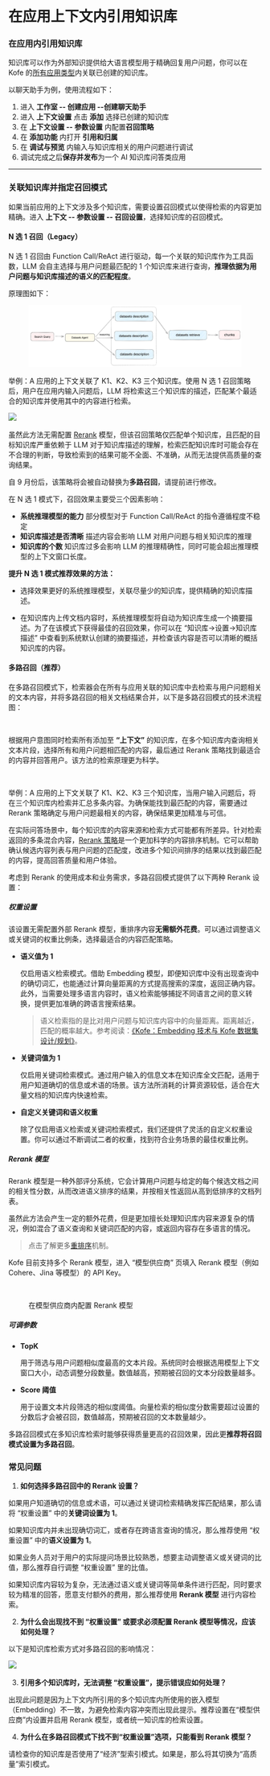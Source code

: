 # 在应用上下文内引用知识库

### 在应用内引用知识库

知识库可以作为外部知识提供给大语言模型用于精确回复用户问题，你可以在 Kofe 的[所有应用类型](../application-orchestrate/#application_type)内关联已创建的知识库。

以聊天助手为例，使用流程如下：

1. 进入 **工作室 -- 创建应用 --创建聊天助手**
2. 进入 **上下文设置** 点击 **添加** 选择已创建的知识库
3. 在 **上下文设置 -- 参数设置** 内配置**召回策略**
4. 在 **添加功能** 内打开 **引用和归属**&#x20;
5. 在 **调试与预览** 内输入与知识库相关的用户问题进行调试
6. 调试完成之后**保存并发布**为一个 AI 知识库问答类应用

***

### 关联知识库并指定召回模式

如果当前应用的上下文涉及多个知识库，需要设置召回模式以使得检索的内容更加精确。进入 **上下文 -- 参数设置 -- 召回设置**，选择知识库的召回模式。

#### N 选 1 召回（Legacy）

N 选 1 召回由 Function Call/ReAct 进行驱动，每一个关联的知识库作为工具函数，LLM 会自主选择与用户问题最匹配的 1 个知识库来进行查询，**推理依据为用户问题与知识库描述的语义的匹配程度**。

原理图如下：

<figure><img src="../../.gitbook/assets/image (190).png" alt=""><figcaption></figcaption></figure>

举例：A 应用的上下文关联了 K1、K2、K3 三个知识库。使用 N 选 1 召回策略后，用户在应用内输入问题后，LLM 将检索这三个知识库的描述，匹配某个最适合的知识库并使用其中的内容进行检索。

![](../../../img/zh-n-to-1.png)

虽然此方法无需配置 [Rerank](https://docs.kofe.ai/v/zh-hans/learn-more/extended-reading/retrieval-augment/rerank) 模型，但该召回策略仅匹配单个知识库，且匹配的目标知识库严重依赖于 LLM 对于知识库描述的理解，检索匹配知识库时可能会存在不合理的判断，导致检索到的结果可能不全面、不准确，从而无法提供高质量的查询结果。

自 9 月份后，该策略将会被自动替换为**多路召回**，请提前进行修改。

在 N 选 1 模式下，召回效果主要受三个因素影响：

* **系统推理模型的能力** 部分模型对于 Function Call/ReAct 的指令遵循程度不稳定
* **知识库描述是否清晰** 描述内容会影响 LLM 对用户问题与相关知识库的推理
* **知识库的个数** 知识库过多会影响 LLM 的推理精确性，同时可能会超出推理模型的上下文窗口长度。

**提升 N 选 1 模式推荐效果的方法：** 

- 选择效果更好的系统推理模型，关联尽量少的知识库，提供精确的知识库描述。

- 在知识库内上传文档内容时，系统推理模型将自动为知识库生成一个摘要描述。为了在该模式下获得最佳的召回效果，你可以在 “知识库->设置->知识库描述” 中查看到系统默认创建的摘要描述，并检查该内容是否可以清晰的概括知识库的内容。

#### 多路召回（推荐）

在多路召回模式下，检索器会在所有与应用关联的知识库中去检索与用户问题相关的文本内容，并将多路召回的相关文档结果合并，以下是多路召回模式的技术流程图：

<figure><img src="../../../img/rerank-flow-chart.png" alt=""><figcaption></figcaption></figure>

根据用户意图同时检索所有添加至 **“上下文”** 的知识库，在多个知识库内查询相关文本片段，选择所有和用户问题相匹配的内容，最后通过 Rerank 策略找到最适合的内容并回答用户。该方法的检索原理更为科学。

<figure><img src="../../../img/zh-rag-multiple.png" alt=""><figcaption></figcaption></figure>

举例：A 应用的上下文关联了 K1、K2、K3 三个知识库，当用户输入问题后，将在三个知识库内检索并汇总多条内容。为确保能找到最匹配的内容，需要通过 Rerank 策略确定与用户问题最相关的内容，确保结果更加精准与可信。

在实际问答场景中，每个知识库的内容来源和检索方式可能都有所差异。针对检索返回的多条混合内容，[Rerank 策略](https://docs.kofe.ai/v/zh-hans/learn-more/extended-reading/retrieval-augment/rerank)是一个更加科学的内容排序机制。它可以帮助确认候选内容列表与用户问题的匹配度，改进多个知识间排序的结果以找到最匹配的内容，提高回答质量和用户体验。

考虑到 Rerank 的使用成本和业务需求，多路召回模式提供了以下两种 Rerank 设置：

##### 权重设置

该设置无需配置外部 Rerank 模型，重排序内容**无需额外花费**。可以通过调整语义或关键词的权重比例条，选择最适合的内容匹配策略。

- **语义值为 1**

  仅启用语义检索模式。借助 Embedding 模型，即便知识库中没有出现查询中的确切词汇，也能通过计算向量距离的方式提高搜索的深度，返回正确内容。此外，当需要处理多语言内容时，语义检索能够捕捉不同语言之间的意义转换，提供更加准确的跨语言搜索结果。

  > 语义检索指的是比对用户问题与知识库内容中的向量距离。距离越近，匹配的概率越大。参考阅读：[《Kofe：Embedding 技术与 Kofe 数据集设计/规划》](https://mp.weixin.qq.com/s/vmY_CUmETo2IpEBf1nEGLQ)。

- **关键词值为 1**
  
  仅启用关键词检索模式。通过用户输入的信息文本在知识库全文匹配，适用于用户知道确切的信息或术语的场景。该方法所消耗的计算资源较低，适合在大量文档的知识库内快速检索。

- **自定义关键词和语义权重**

    除了仅启用语义检索或关键词检索模式，我们还提供了灵活的自定义权重设置。你可以通过不断调试二者的权重，找到符合业务场景的最佳权重比例。
    
##### Rerank 模型

Rerank 模型是一种外部评分系统，它会计算用户问题与给定的每个候选文档之间的相关性分数，从而改进语义排序的结果，并按相关性返回从高到低排序的文档列表。

虽然此方法会产生一定的额外花费，但是更加擅长处理知识库内容来源复杂的情况，例如混合了语义查询和关键词匹配的内容，或返回内容存在多语言的情况。

> 点击了解更多[重排序](https://docs.kofe.ai/v/zh-hans/learn-more/extended-reading/retrieval-augment/rerank)机制。

Kofe 目前支持多个 Rerank 模型，进入 “模型供应商” 页填入 Rerank 模型（例如 Cohere、Jina 等模型）的 API Key。

<figure><img src="../../../img/zh-rerank-model-api.png" alt=""><figcaption><p>在模型供应商内配置 Rerank 模型</p></figcaption></figure>

##### 可调参数

- **TopK**
  
  用于筛选与用户问题相似度最高的文本片段。系统同时会根据选用模型上下文窗口大小，动态调整分段数量。数值越高，预期被召回的文本分段数量越多。

- **Score 阈值**
  
  用于设置文本片段筛选的相似度阈值。向量检索的相似度分数需要超过设置的分数后才会被召回，数值越高，预期被召回的文本数量越少。

多路召回模式在多知识库检索时能够获得质量更高的召回效果，因此更**推荐将召回模式设置为多路召回**。

### 常见问题

1. **如何选择多路召回中的 Rerank 设置？**

如果用户知道确切的信息或术语，可以通过关键词检索精确发挥匹配结果，那么请将 “权重设置” 中的**关键词设置为 1**。

如果知识库内并未出现确切词汇，或者存在跨语言查询的情况，那么推荐使用 “权重设置” 中的**语义设置为 1**。

如果业务人员对于用户的实际提问场景比较熟悉，想要主动调整语义或关键词的比值，那么推荐自行调整 “权重设置” 里的比值。

如果知识库内容较为复杂，无法通过语义或关键词等简单条件进行匹配，同时要求较为精准的回答，愿意支付额外的费用，那么推荐使用 **Rerank 模型** 进行内容检索。

2. **为什么会出现找不到 “权重设置” 或要求必须配置 Rerank 模型等情况，应该如何处理？**

以下是知识库检索方式对多路召回的影响情况：

![](../../../img/zh-integrate-knowledge-within-app.png)

3. **引用多个知识库时，无法调整 **“权重设置”**，提示错误应如何处理？**

出现此问题是因为上下文内所引用的多个知识库内所使用的嵌入模型（Embedding）不一致，为避免检索内容冲突而出现此提示。推荐设置在“模型供应商”内设置并启用 Rerank 模型，或者统一知识库的检索设置。

4. **为什么在多路召回模式下找不到“权重设置”选项，只能看到 Rerank 模型？**

请检查你的知识库是否使用了“经济”型索引模式。如果是，那么将其切换为“高质量”索引模式。

